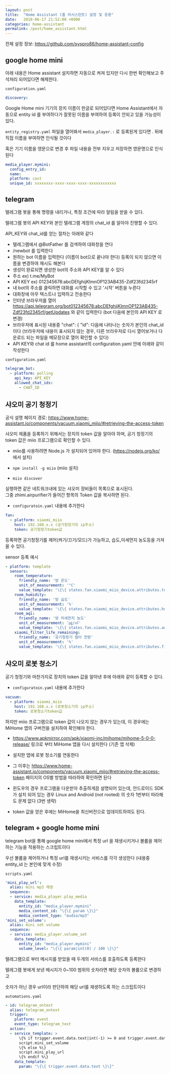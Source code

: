 ```yaml
---
layout: post
title:  "Home Assistant (홈 어시스턴트) 설정 및 응용"
date:   2018-06-17 21:52:00 +0900
categories: home-assistant
permalink: /post/home_assistant.html
---
```


전체 설정 정보: https://github.com/syspro86/home-assistant-config

## google home mini

아래 내용은 Home assistant 설치하면 자동으로 켜져 있지만 다시 한번 확인해보고 주석처리 되어있다면 해제한다.

`configuration.yaml`

```yaml
discovery:
```

Google Home mini 기기의 장치 이름이 한글로 되어있다면 Home Assistant에서 자동으로 entity id 를 부여하다가
잘못된 이름을 부여하여 등록이 안되고 있을 가능성이 있다.

`entity_registry.yaml` 파일을 열어봐서 `media_player.:` 로 등록된게 있다면 . 뒤에 직접 이름을 부여하면 인식될 것이다

혹은 기기 이름을 영문으로 변경 후 파일 내용을 전부 지우고 저장하면 영문명으로 인식된다

```yaml
media_player.mymini:
  config_entry_id:
  name:
  platform: cast
  unique_id: xxxxxxxx-xxxx-xxxx-xxxx-xxxxxxxxxxxx
```


## telegram

텔레그램 봇을 통해 명령을 내리거나, 특정 조건에 따라 알림을 받을 수 있다.

텔레그램 봇의 API KEY와 본인 텔레그램 계정의 chat_id 를 알아야 진행할 수 있다.

API_KEY와 chat_id를 얻는 절차는 아래와 같다

* 텔레그램에서 @BotFather 를 검색하여 대화창을 연다
* /newbot 를 입력한다
* 원하는 bot 이름을 입력한다 (이름이 bot으로 끝나야 한다) 등록이 되지 않으면 이름을 변경하여 재시도 해본다
* 생성이 완료되면 생성한 bot의 주소와 API KEY를 알 수 있다
* 주소 ex) t.me/MyBot
* API KEY ex) 012345678:abcDEfghijKlmnOP123AB435-Zdf23fd2345rf
* 내 bot의 주소를 클릭하면 대화를 시작할 수 있고 '시작' 버튼을 누른다
* 대화창에 아무 텍스트나 입력하고 전송한다
* 인터넷 브라우저를 열어 https://api.telegram.org/bot012345678:abcDEfghijKlmnOP123AB435-Zdf23fd2345rf/getUpdates 와 같이 입력한다 (bot 다음에 본인의 API KEY 로 변경)
* 브라우저에 표시된 내용중 "chat": { "id": 다음에 나타나는 숫자가 본인의 chat_id 이다 (브라우저에 내용이 표시되지 않는 경우, 다른 브라우저로 다시 열어보거나 다운로드 되는 파일을 메모장으로 열어 확인할 수 있다)
* API KEY와 chat id 를 home assistant의 configuration.yaml 안에 아래와 같이 작성한다

`configuration.yaml`

```yaml
telegram_bot:
  - platform: polling
    api_key: API_KEY
    allowed_chat_ids:
      - CHAT_ID
```


## 샤오미 공기 청정기

공식 설명 페이지 경로: https://www.home-assistant.io/components/vacuum.xiaomi_miio/#retrieving-the-access-token

샤오미 제품을 등록하기 위해서는 장치의 token 값을 알아야 하며, 공기 청정기의 token 값은 miio 프로그램으로 확인할 수 있다.

* miio를 사용하려면 Node.js 가 설치되어 있어야 한다. (https://nodejs.org/ko/ 에서 설치)

* `npm install -g miio` (miio 설치)

* `miio discover`

실행하면 같은 네트워크내에 있는 샤오미 장비들이 목록으로 표시된다.  
그중 zhimi.airpurifier가 들어간 항목의 Token 값을 복사하면 된다.

* `configuratoin.yaml` 내용에 추가한다

```yaml
fan:
  - platform: xiaomi_miio
    host: 192.168.x.x (공기청정기의 ip주소)
    token: 공기청정기token값
```

등록하면 공기청정기를 제어(켜기/끄기/모드)가 가능하고, 습도,미세먼지 농도등을 가져올 수 있다.

sensor 등록 예시

```yaml
- platform: template
  sensors:
    room_temperature:
      friendly_name: '방 온도'
      unit_of_measurement: '°C'
      value_template: '\{\{ states.fan.xiaomi_miio_device.attributes.temperature \}\}'
    room_humidity:
      friendly_name: '방 습도'
      unit_of_measurement: '%'
      value_template: '\{\{ states.fan.xiaomi_miio_device.attributes.humidity \}\}'
    room_aqi:
      friendly_name: '방 미세먼지 농도'
      unit_of_measurement: '㎍/㎥'
      value_template: '\{\{ states.fan.xiaomi_miio_device.attributes.aqi \}\}'
    xiaomi_filter_life_remaining:
      friendly_name: '공기청정기 필터 잔량'
      unit_of_measurement: '%'
      value_template: '\{\{ states.fan.xiaomi_miio_device.attributes.filter_life_remaining \}\}'
```


## 샤오미 로봇 청소기

공기 청정기와 마찬가지로 장치의 token 값을 알아낸 후에 아래와 같이 등록할 수 있다.

* `configuratoin.yaml` 내용에 추가한다

```yaml
vacuum:
  - platform: xiaomi_miio
    host: 192.168.x.x (로봇청소기의 ip주소)
    token: 로봇청소기token값
```

하지만 miio 프로그램으로 token 값이 나오지 않는 경우가 있는데, 이 경우에는 MiHome 앱의 구버전을 설치하여 확인해야 한다.

* https://www.apkmirror.com/apk/xiaomi-inc/mihome/mihome-5-0-0-release/ 링크로 부터 MiHome 앱을 다시 설치한다 (기존 앱 삭제)

* 설치한 앱에 로봇 청소기를 연동한다

* 그 이후는 https://www.home-assistant.io/components/vacuum.xiaomi_miio/#retrieving-the-access-token 페이지의 OS별 방법을 따라하여 확인하면 된다

* 윈도우의 경우 프로그램을 다운받아 추출하게끔 설명되어 있는데, 안드로이드 SDK가 설치 되어 있는 경우 Linux and Android (not rooted) 의 숫자 1번부터 따라해도 문제 없다 (3번 생략)

* token 값을 얻은 후에는 MiHome을 최신버전으로 업데이트하여도 된다.


## telegram + google home mini

telegram bot을 통해 google home mini에서 특정 url 을 재생시키거나 볼륨을 제어하는 기능을 적용하는 스크립트이다

우선 볼륨을 제어하거나 특정 url를 재생시키는 서비스를 각각 생성한다 (내용중 entity_id 는 본인에 맞게 수정)

`scripts.yaml`

```yaml
'mini_play_url':
  alias: mini mp3 재생
  sequence:
  - service: media_player.play_media
    data_template:
      entity_id: "media_player.mymini"
      media_content_id: "\{\{ param \}\}"
      media_content_type: "audio/mp3"
'mini_set_volume':
  alias: mini set volume
  sequence:
  - service: media_player.volume_set
    data_template:
      entity_id: "media_player.mymini"
      volume_level: "\{\{ param|int(0) / 100 \}\}"
```

텔레그램으로 부터 메시지를 받았을 때 두개의 서비스를 호출하도록 등록한다

텔레그램 봇에게 보낸 메시지가 0~100 범위의 숫자라면 해당 숫자의 볼륨으로 변경하고

숫자가 아닌 경우 url이라 판단하여 해당 url를 재생하도록 하는 스크립트이다

`automations.yaml`

```yaml
- id: telegram_ontext
  alias: telegram_ontext
  trigger:
    platform: event
    event_type: telegram_text
  action:
  - service_template: >
      \{% if trigger.event.data.text|int(-1) >= 0 and trigger.event.data.text|int(-1) <= 100 %\}
      script.mini_set_volume
      \{% else %\}
      script.mini_play_url
      \{% endif %\}
    data_template:
      param: "\{\{ trigger.event.data.text \}\}"
```

